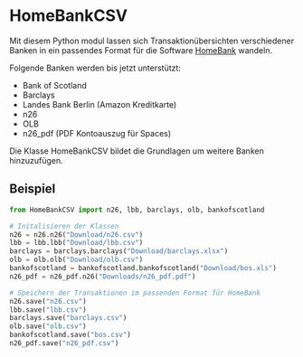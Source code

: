 # HomeBankCSV

Mit diesem Python modul lassen sich Transaktionübersichten verschiedener Banken in ein passendes Format für die Software [HomeBank](http://homebank.free.fr/en/index.php) wandeln.

Folgende Banken werden bis jetzt unterstützt:
- Bank of Scotland
- Barclays
- Landes Bank Berlin (Amazon Kreditkarte)
- n26
- OLB
- n26_pdf (PDF Kontoauszug für Spaces)

Die Klasse HomeBankCSV bildet die Grundlagen um weitere Banken hinzuzufügen.


## Beispiel
```python
from HomeBankCSV import n26, lbb, barclays, olb, bankofscotland

# Initalisieren der Klassen
n26 = n26.n26("Download/n26.csv")
lbb = lbb.lbb("Download/lbb.csv")
barclays = barclays.barclays("Download/barclays.xlsx")
olb = olb.olb("Download/olb.csv")
bankofscotland = bankofscotland.bankofscotland("Download/bos.xls")
n26_pdf = n26_pdf.n26("Downloads/n26_pdf.pdf")

# Speichern der Transaktionen im passenden Format für HomeBank
n26.save("n26.csv")
lbb.save("lbb.csv")
barclays.save("barclays.csv")
olb.save("olb.csv")
bankofscotland.save("bos.csv")
n26_pdf.save("n26_pdf.csv")
```



